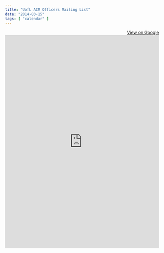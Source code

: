 ```yaml
---
title: "UofL ACM Officers Mailing List"
date: "2014-03-15"
tags: [ "calendar" ]
---
```


<div align="right">
	<a href="https://groups.google.com/forum/#!forum/uofl-acm-officers" class="btn btn-primary" target="_blank" title="View group on Google"><i class="icon-white icon-comment"></i> View on Google</a>
</div>
<iframe id="forum_embed"
  src="https://groups.google.com/forum/embed/?place=forum/uofl-acm-officers&showsearch=false&showpopout=false&showtabs=true&hideforumtitle=true&parenturl=http%3A%2F%2Fspeedacm.org%2Fmailinglists%2Fuofl-acm-officers%2F"
  scrolling="no"
  frameborder="0"
  width="100%"
  height="700">
</iframe>

